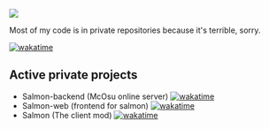 ![](https://kurohi.me/assets/barunson.gif)

Most of my code is in private repositories because it's terrible, sorry.

[![wakatime](https://wakatime.com/badge/user/8618af0f-2922-48fc-a975-d1faa417e6eb.svg?style=for-the-badge)](https://wakatime.com/@8618af0f-2922-48fc-a975-d1faa417e6eb)
## Active private projects

- Salmon-backend (McOsu online server) [![wakatime](https://wakatime.com/badge/github/riesha/akane-recode.svg?style=flat-square)](https://wakatime.com/badge/github/riesha/akane-recode)
- Salmon-web (frontend for salmon) [![wakatime](https://wakatime.com/badge/github/riesha/salmon-web.svg?style=flat-square)](https://wakatime.com/badge/github/riesha/salmon-web)
- Salmon (The client mod) [![wakatime](https://wakatime.com/badge/github/vozowo/salmon.svg?style=flat-square)](https://wakatime.com/badge/github/vozowo/salmon)
